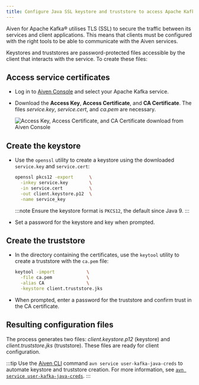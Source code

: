 ```yaml
---
title: Configure Java SSL keystore and truststore to access Apache Kafka®
---
```


Aiven for Apache Kafka® utilises TLS (SSL) to secure the traffic between its services and client applications.
This means that clients must be
configured with the right tools to be able to communicate with the Aiven
services.

Keystores and truststores are password-protected files accessible by the
client that interacts with the service. To create these files:

## Access service certificates

-   Log in to [Aiven Console](https://console.aiven.io/) and select your
    Apache Kafka service.

-   Download the **Access Key**, **Access Certificate**, and **CA
    Certificate**. The files _service.key_, _service.cert_, and
    _ca.pem_ are necessary.

    ![Access Key, Access Certificate, and CA Certificate download from Aiven Console](/images/content/products/kafka/ssl-certificates-download.png)

## Create the keystore

-   Use the `openssl` utility to create a keystore using the downloaded
    `service.key` and `service.cert`:

    ```bash
    openssl pkcs12 -export      \
      -inkey service.key        \
      -in service.cert          \
      -out client.keystore.p12  \
      -name service_key
    ```

    :::note
    Ensure the keystore format is `PKCS12`, the default since Java 9.
    :::

-   Set a password for the keystore and key when prompted.

## Create the truststore

-   In the directory containing the certificates, use the `keytool`
    utility to create a truststore with the `ca.pem` file:

    ```bash
    keytool -import            \
      -file ca.pem             \
      -alias CA                \
      -keystore client.truststore.jks
    ```

-   When prompted, enter a password for the truststore and confirm trust
    in the CA certificate.

## Resulting configuration files

The process generates two files: _client.keystore.p12_ (keystore) and
_client.truststore.jks_ (truststore). These files are ready for client
configuration.

:::tip
Use the [Aiven CLI](/docs/tools/cli)
command `avn service user-kafka-java-creds` to automate keystore and
truststore creation. For more information, see
[`avn service user-kafka-java-creds`](/docs/tools/cli/service/user#avn_service_user_kafka_java_creds).
:::

